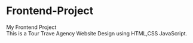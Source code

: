 # Frontend-Project
My Frontend Project
<br>
This is a Tour Trave Agency Website Design using HTML,CSS JavaScript.
